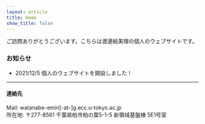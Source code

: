 ```yaml
---
layout: article
title: Home
show_title: false
---
```

ご訪問ありがとうございます。こちらは渡邊絵美理の個人のウェブサイトです。


### お知らせ
- 2021/12/5 個人のウェブサイトを開設しました！



***
#### 連絡先
Mail: watanabe-emiri[-at-]g.ecc.u-tokyo.ac.jp  
所在地: 〒277-8561 千葉県柏市柏の葉5-1-5 新領域基盤棟 5E1号室